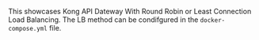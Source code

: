 This showcases Kong API Dateway With Round Robin or Least Connection Load Balancing. The LB method can be condifgured in the `docker-compose.yml` file.
